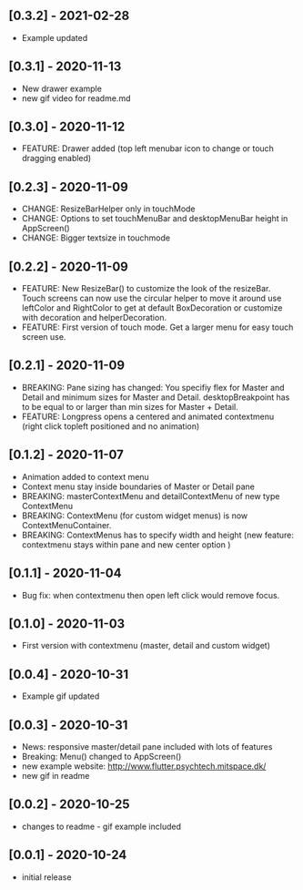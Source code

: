 ## [0.3.2] - 2021-02-28

- Example updated

## [0.3.1] - 2020-11-13

- New drawer example
- new gif video for readme.md

## [0.3.0] - 2020-11-12

- FEATURE:  Drawer added (top left menubar icon to change or touch dragging enabled)
 

## [0.2.3] - 2020-11-09

- CHANGE: ResizeBarHelper only in touchMode
- CHANGE: Options to set touchMenuBar and desktopMenuBar height in AppScreen()
- CHANGE: Bigger textsize in touchmode


## [0.2.2] - 2020-11-09

- FEATURE: New ResizeBar() to customize the look of the resizeBar. Touch screens can now use the circular helper to move it around
           use leftColor and RightColor to get at default BoxDecoration or customize with decoration and helperDecoration.
- FEATURE: First version of touch mode. Get a larger menu for easy touch screen use.

## [0.2.1] - 2020-11-09

- BREAKING: Pane sizing has changed: You specifiy flex for Master and Detail and minimum sizes for Master and Detail. desktopBreakpoint has to be equal to or larger than min sizes for Master + Detail.
- FEATURE: Longpress opens a centered and animated contextmenu (right click topleft positioned and no animation)

## [0.1.2] - 2020-11-07

- Animation added to context menu
- Context menu stay inside boundaries of Master or Detail pane
- BREAKING: masterContextMenu and detailContextMenu of new type ContextMenu
- BREAKING: ContextMenu (for custom widget menus) is now ContextMenuContainer.
- BREAKING: ContextMenus has to specify width and height (new feature: contextmenu stays within pane and new center option )

## [0.1.1] - 2020-11-04

- Bug fix: when contextmenu then open left click would remove focus.

## [0.1.0] - 2020-11-03

- First version with contextmenu (master, detail and custom widget)


## [0.0.4] - 2020-10-31

- Example gif updated

## [0.0.3] - 2020-10-31

- News: responsive master/detail pane included with lots of features
- Breaking: Menu() changed to AppScreen()
- new example website: http://www.flutter.psychtech.mitspace.dk/
- new gif in readme

## [0.0.2] - 2020-10-25

- changes to readme - gif example included

## [0.0.1] - 2020-10-24

- initial release